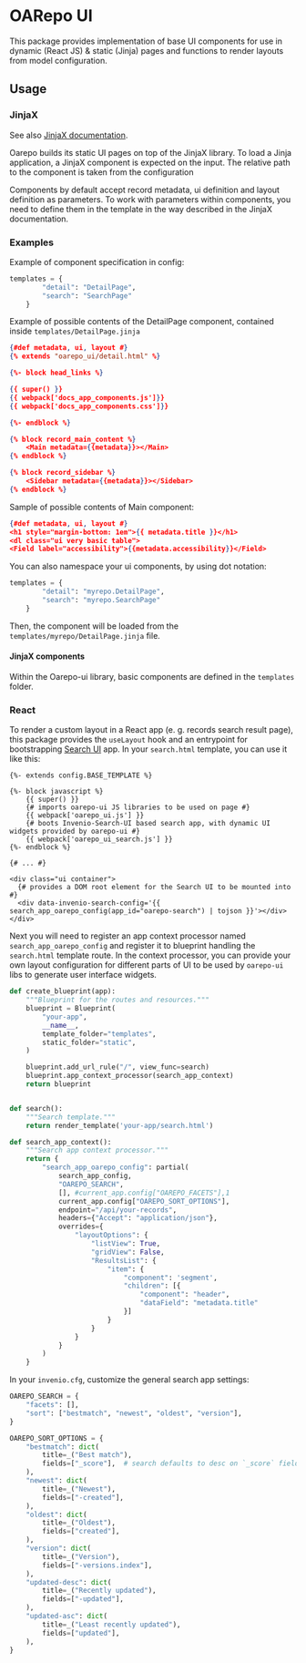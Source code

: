 <!--
 Copyright (c) 2022 CESNET

 This software is released under the MIT License.
 https://opensource.org/licenses/MIT
-->

# OARepo UI

This package provides implementation of base UI components for use in dynamic (React JS) & static (Jinja) pages and
functions to render layouts from model configuration.

## Usage

### JinjaX

See also [JinjaX documentation](https://jinjax.scaletti.dev/).

Oarepo builds its static UI pages on top of the JinjaX library.
To load a Jinja application, a JinjaX component is expected on the input. 
The relative path to the component is taken from the configuration

Components by default accept record metadata, ui definition and layout definition as parameters.
To work with parameters within components, you need to define them in the template in the way described in the JinjaX documentation.

### Examples

Example of component specification in config:

```python
templates = {
        "detail": "DetailPage",
        "search": "SearchPage"
    }
```

Example of possible contents of the DetailPage component, contained inside `templates/DetailPage.jinja`

```json
{#def metadata, ui, layout #}
{% extends "oarepo_ui/detail.html" %}

{%- block head_links %}

{{ super() }}
{{ webpack['docs_app_components.js']}}
{{ webpack['docs_app_components.css']}}

{%- endblock %}

{% block record_main_content %}
    <Main metadata={{metadata}}></Main>
{% endblock %}

{% block record_sidebar %}
    <Sidebar metadata={{metadata}}></Sidebar>
{% endblock %}
```


Sample of possible contents of Main component:
```json
{#def metadata, ui, layout #}
<h1 style="margin-bottom: 1em">{{ metadata.title }}</h1>
<dl class="ui very basic table">
<Field label="accessibility">{{metadata.accessibility}}</Field>

```

You can also namespace your ui components, by using dot notation:

```python
templates = {
        "detail": "myrepo.DetailPage",
        "search": "myrepo.SearchPage"
    }
```

Then, the component will be loaded from the `templates/myrepo/DetailPage.jinja` file.


#### JinjaX components

Within the Oarepo-ui library, basic components are defined in the `templates` folder.

### React

To render a custom layout in a React app (e. g. records search result page), this package provides the `useLayout` hook and an entrypoint
for bootstrapping [Search UI](https://github.com/inveniosoftware/invenio-search-ui) app. In your `search.html` template, you can use it like this:

```jinja
{%- extends config.BASE_TEMPLATE %}

{%- block javascript %}
    {{ super() }}
    {# imports oarepo-ui JS libraries to be used on page #}
    {{ webpack['oarepo_ui.js'] }}
    {# boots Invenio-Search-UI based search app, with dynamic UI widgets provided by oarepo-ui #}
    {{ webpack['oarepo_ui_search.js'] }}
{%- endblock %}

{# ... #}

<div class="ui container">
  {# provides a DOM root element for the Search UI to be mounted into #}
  <div data-invenio-search-config='{{ search_app_oarepo_config(app_id="oarepo-search") | tojson }}'></div>
</div>
```

Next you will need to register an app context processor named `search_app_oarepo_config` and register it
to blueprint handling the `search.html` template route. In the context processor, you can provide your
own layout configuration for different parts of UI to be used by `oarepo-ui` libs to generate user interface widgets.

```python
def create_blueprint(app):
    """Blueprint for the routes and resources."""
    blueprint = Blueprint(
        "your-app",
        __name__,
        template_folder="templates",
        static_folder="static",
    )

    blueprint.add_url_rule("/", view_func=search)
    blueprint.app_context_processor(search_app_context)
    return blueprint


def search():
    """Search template."""
    return render_template('your-app/search.html')

def search_app_context():
    """Search app context processor."""
    return {
        "search_app_oarepo_config": partial(
            search_app_config,
            "OAREPO_SEARCH",
            [], #current_app.config["OAREPO_FACETS"],1
            current_app.config["OAREPO_SORT_OPTIONS"],
            endpoint="/api/your-records",
            headers={"Accept": "application/json"},
            overrides={
                "layoutOptions": {
                    "listView": True,
                    "gridView": False,
                    "ResultsList": {
                        "item": {
                            "component": 'segment',
                            "children": [{
                                "component": "header",
                                "dataField": "metadata.title"
                            }]
                        }
                    }
                }
            }
        )
    }
```

In your `invenio.cfg`, customize the general search app settings:

```python
OAREPO_SEARCH = {
    "facets": [],
    "sort": ["bestmatch", "newest", "oldest", "version"],
}

OAREPO_SORT_OPTIONS = {
    "bestmatch": dict(
        title=_("Best match"),
        fields=["_score"],  # search defaults to desc on `_score` field
    ),
    "newest": dict(
        title=_("Newest"),
        fields=["-created"],
    ),
    "oldest": dict(
        title=_("Oldest"),
        fields=["created"],
    ),
    "version": dict(
        title=_("Version"),
        fields=["-versions.index"],
    ),
    "updated-desc": dict(
        title=_("Recently updated"),
        fields=["-updated"],
    ),
    "updated-asc": dict(
        title=_("Least recently updated"),
        fields=["updated"],
    ),
}
```
